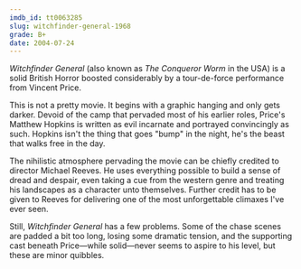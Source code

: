 ```yaml
---
imdb_id: tt0063285
slug: witchfinder-general-1968
grade: B+
date: 2004-07-24
---
```


_Witchfinder General_ (also known as _The Conqueror Worm_ in the USA) is a solid British Horror boosted considerably by a tour-de-force performance from Vincent Price.

This is not a pretty movie. It begins with a graphic hanging and only gets darker. Devoid of the camp that pervaded most of his earlier roles, Price's Matthew Hopkins is written as evil incarnate and portrayed convincingly as such. Hopkins isn't the thing that goes "bump" in the night, he's the beast that walks free in the day.

The nihilistic atmosphere pervading the movie can be chiefly credited to director Michael Reeves. He uses everything possible to build a sense of dread and despair, even taking a cue from the western genre and treating his landscapes as a character unto themselves. Further credit has to be given to Reeves for delivering one of the most unforgettable climaxes I've ever seen.

Still, _Witchfinder General_ has a few problems. Some of the chase scenes are padded a bit too long, losing some dramatic tension, and the supporting cast beneath Price—while solid—never seems to aspire to his level, but these are minor quibbles.
